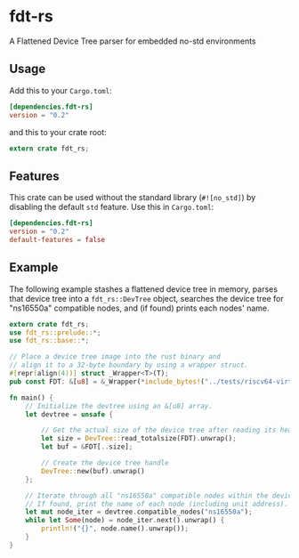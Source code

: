 # fdt-rs

A Flattened Device Tree parser for embedded no-std environments

## Usage

Add this to your `Cargo.toml`:

```toml
[dependencies.fdt-rs]
version = "0.2"
```

and this to your crate root:

```rust
extern crate fdt_rs;
```

## Features

This crate can be used without the standard library (`#![no_std]`) by disabling
the default `std` feature. Use this in `Cargo.toml`:

```toml
[dependencies.fdt-rs]
version = "0.2"
default-features = false
```

## Example

The following example stashes a flattened device tree in memory, parses that
device tree into a `fdt_rs::DevTree` object, searches the device tree for
"ns16550a" compatible nodes, and (if found) prints each nodes' name.

```rust
extern crate fdt_rs;
use fdt_rs::prelude::*;
use fdt_rs::base::*;

// Place a device tree image into the rust binary and
// align it to a 32-byte boundary by using a wrapper struct.
#[repr(align(4))] struct _Wrapper<T>(T);
pub const FDT: &[u8] = &_Wrapper(*include_bytes!("../tests/riscv64-virt.dtb")).0;

fn main() {
    // Initialize the devtree using an &[u8] array.
    let devtree = unsafe {

        // Get the actual size of the device tree after reading its header.
        let size = DevTree::read_totalsize(FDT).unwrap();
        let buf = &FDT[..size];

        // Create the device tree handle
        DevTree::new(buf).unwrap()
    };

    // Iterate through all "ns16550a" compatible nodes within the device tree.
    // If found, print the name of each node (including unit address).
    let mut node_iter = devtree.compatible_nodes("ns16550a");
    while let Some(node) = node_iter.next().unwrap() {
        println!("{}", node.name().unwrap());
    }
}

```
